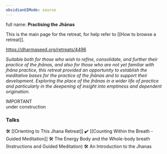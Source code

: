 ```yaml
---
obsidianUIMode: source
---
```

full name: **Practising the Jhānas**

This is the main page for the retreat, for help refer to [[How to browse a retreat]].

https://dharmaseed.org/retreats/4496

_Suitable both for those who wish to refine, consolidate, and further their practice of the jhānas, and also for those who are not yet familiar with jhāna practice, this retreat provided an opportunity to establish the meditative bases for the practice of the jhānas and to support their development. Exploring the place of the jhānas in a wider life of practice and particularly in the deepening of insight into emptiness and dependent origination._
<br/>

<div class="admonition important"><div class="title">IMPORTANT</div><div class="content">
under construction<br/>
</div></div>

### Talks
🛠️ [[Orienting to This Jhana Retreat]]
✔️ [[Counting Within the Breath - Guided Meditation]]
🛠️ The Energy Body and the Whole-body breath (Instructions and Guided Meditation)
🛠️ An Introduction to the Jhanas
